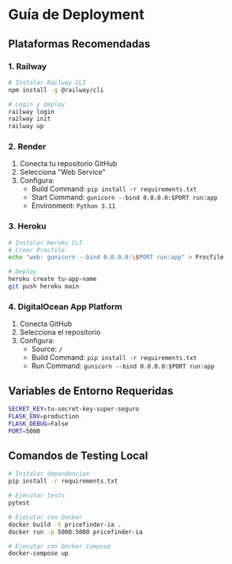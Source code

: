 # Guía de Deployment

## Plataformas Recomendadas

### 1. Railway
```bash
# Instalar Railway CLI
npm install -g @railway/cli

# Login y deploy
railway login
railway init
railway up
```

### 2. Render
1. Conecta tu repositorio GitHub
2. Selecciona "Web Service"
3. Configura:
   - Build Command: `pip install -r requirements.txt`
   - Start Command: `gunicorn --bind 0.0.0.0:$PORT run:app`
   - Environment: `Python 3.11`

### 3. Heroku
```bash
# Instalar Heroku CLI
# Crear Procfile
echo "web: gunicorn --bind 0.0.0.0:\$PORT run:app" > Procfile

# Deploy
heroku create tu-app-name
git push heroku main
```

### 4. DigitalOcean App Platform
1. Conecta GitHub
2. Selecciona el repositorio
3. Configura:
   - Source: `/`
   - Build Command: `pip install -r requirements.txt`
   - Run Command: `gunicorn --bind 0.0.0.0:$PORT run:app`

## Variables de Entorno Requeridas

```bash
SECRET_KEY=tu-secret-key-super-seguro
FLASK_ENV=production
FLASK_DEBUG=False
PORT=5000
```

## Comandos de Testing Local

```bash
# Instalar dependencias
pip install -r requirements.txt

# Ejecutar tests
pytest

# Ejecutar con Docker
docker build -t pricefinder-ia .
docker run -p 5000:5000 pricefinder-ia

# Ejecutar con Docker Compose
docker-compose up
```
